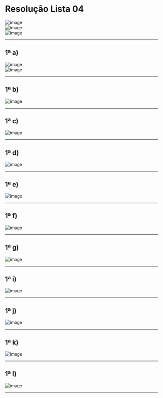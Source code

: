 # Resolução Lista 04

![image](https://github.com/user-attachments/assets/60fe9a05-a6fd-44a7-b56f-66ee0b2cd14a)<br>
![image](https://github.com/user-attachments/assets/194af41b-8ff6-4a96-a2c4-2b14fcffa6a6)<br>
![image](https://github.com/user-attachments/assets/1e52ee8e-93db-4871-9435-0627e0907c56)

---
## 1ª a)

![image](https://github.com/user-attachments/assets/a2cdb58d-735c-4808-8f69-d736550ae6b9)<br>
![image](https://github.com/user-attachments/assets/c2b424bb-ca49-4b54-8e34-a6d736f54cff)

---
## 1ª b)

![image](https://github.com/user-attachments/assets/a7fb8521-474c-4243-9b15-59dbd45f441e)

---
## 1ª c)

![image](https://github.com/user-attachments/assets/e331a22b-1dd6-4729-b888-8c0d0ccf988a)

---
## 1ª d)

![image](https://github.com/user-attachments/assets/7a064e39-4c42-4b0a-888e-88aca4d8076f)

---
## 1ª e)

![image](https://github.com/user-attachments/assets/e6144001-f174-4b9e-87a4-9f5efc5104b4)

---
## 1ª f)

![image](https://github.com/user-attachments/assets/b5acadd2-5e77-4b5e-b697-9a2cc23d5967)

---
## 1ª g)

![image](https://github.com/user-attachments/assets/74e6110f-09b9-4145-a7eb-9f17ea1860c8)

---
## 1ª i)

![image](https://github.com/user-attachments/assets/55a07ad1-329c-43db-96b4-b778d47e6cd3)

---
## 1ª j)

![image](https://github.com/user-attachments/assets/c119857c-f913-4c97-9886-735004a9f65a)

---
## 1ª k)

![image](https://github.com/user-attachments/assets/8a57882f-7e1b-4be2-9ed7-f3b92df687a3)

---
## 1ª l)

![image](https://github.com/user-attachments/assets/b4ef4063-a1c1-4a79-8871-7547213ada92)

---
